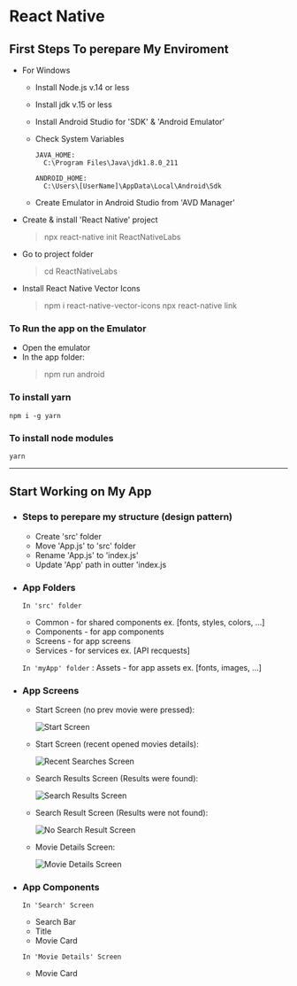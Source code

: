 # React Native

## First Steps To perepare My Enviroment

- For Windows

  - Install Node.js v.14 or less
  - Install jdk v.15 or less
  - Install Android Studio for 'SDK' & 'Android Emulator'
  - Check System Variables

    ```
    JAVA_HOME:
      C:\Program Files\Java\jdk1.8.0_211

    ANDROID_HOME:
      C:\Users\[UserName]\AppData\Local\Android\Sdk
    ```

  - Create Emulator in Android Studio from 'AVD Manager'

- Create & install 'React Native' project
  > npx react-native init ReactNativeLabs
- Go to project folder
  > cd ReactNativeLabs
- Install React Native Vector Icons
  > npm i react-native-vector-icons
  > npx react-native link

### To Run the app on the Emulator

- Open the emulator
- In the app folder:
  > npm run android

### To install yarn

    npm i -g yarn

### To install node modules

    yarn

---

## Start Working on My App

- ### Steps to perepare my structure (design pattern)

  - Create 'src' folder
  - Move 'App.js' to 'src' folder
  - Rename 'App.js' to 'index.js'
  - Update 'App' path in outter 'index.js

- ### App Folders

  `In 'src' folder`

  - Common - for shared components ex. [fonts, styles, colors, ...]
  - Components - for app components
  - Screens - for app screens
  - Services - for services ex. [API recquests]

  `In 'myApp' folder` : Assets - for app assets ex. [fonts, images, ...]

- ### App Screens

  - Start Screen (no prev movie were pressed):

    ![Start Screen](assets/images/app_screens/IOS-2.png)

  - Start Screen (recent opened movies details):

    ![Recent Searches Screen](assets/images/app_screens/IOS-4.png)

  - Search Results Screen (Results were found):

    ![Search Results Screen](assets/images/app_screens/IOS-3.png)

  - Search Result Screen (Results were not found):

    ![No Search Result Screen](assets/images/app_screens/IOS-5.png)

  - Movie Details Screen:

    ![Movie Details Screen](assets/images/app_screens/IOS-6.png)

- ### App Components

  `In 'Search' Screen`

  - Search Bar
  - Title
  - Movie Card

  `In 'Movie Details' Screen`

  - Movie Card

